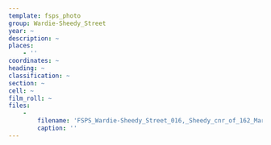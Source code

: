 ```yaml
---
template: fsps_photo
group: Wardie-Sheedy_Street
year: ~
description: ~
places:
    - ''
coordinates: ~
heading: ~
classification: ~
section: ~
cell: ~
film_roll: ~
files:
    -
        filename: 'FSPS_Wardie-Sheedy_Street_016,_Sheedy_cnr_of_162_Marine_Tce,_16-7-J.png'
        caption: ''
---
```

